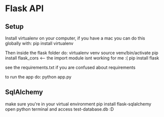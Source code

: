 # Flask API

## Setup

Install virtualenv on your computer, if you have a mac you can do this globally with:
pip install virtualenv

Then inside the flask folder do: 
virtualenv venv
source venv/bin/activate
pip install flask_cors <-- the import module isnt working for me :(
pip install flask 

see the requirements.txt if you are confused about requirements

to run the app do: 
python app.py

## SqlAlchemy
make sure you're in your virtual environment
pip install flask-sqlalchemy
open python terminal and access test-database.db :D


